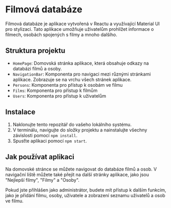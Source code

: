 # Filmová databáze

Filmová databáze je aplikace vytvořená v Reactu a využívající Material UI pro stylizaci. Tato aplikace umožňuje uživatelům prohlížet informace o filmech, osobách spojených s filmy a mnoho dalšího.

## Struktura projektu

- `HomePage`: Domovská stránka aplikace, která obsahuje odkazy na databázi filmů a osoby.
- `NavigationBar`: Komponenta pro navigaci mezi různými stránkami aplikace. Zobrazuje se na vrchu všech stránek aplikace.
- `Persons`: Komponenta pro přístup k osobám ve filmu
- `Films`: Komponenta pro přístup k filmům
- `Users`: Komponenta pro přístup k uživatelům


## Instalace

1. Naklonujte tento repozitář do vašeho lokálního systému.
2. V terminálu, navigujte do složky projektu a nainstalujte všechny závislosti pomocí `npm install`.
3. Spusťte aplikaci pomocí `npm start`.

## Jak používat aplikaci

Na domovské stránce se můžete navigovat do databáze filmů a osob. V navigační liště můžete také přejít na další stránky aplikace, jako jsou "Nejlepší filmy", "Filmy" a "Osoby".

Pokud jste přihlášen jako administrátor, budete mít přístup k dalším funkcím, jako je přidání filmu, osoby, uživatele a zobrazení seznamu uživatelů a osob ve filmu.



